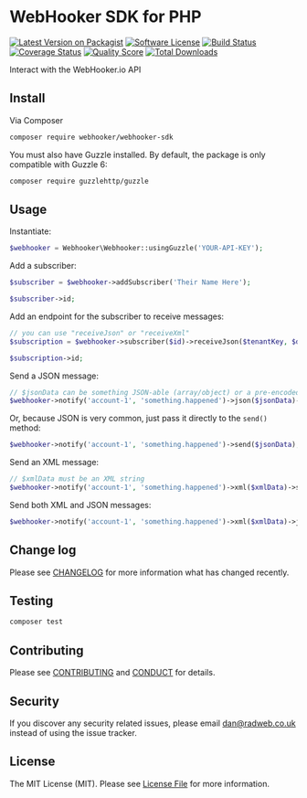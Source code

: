 # WebHooker SDK for PHP

[![Latest Version on Packagist][ico-version]][link-packagist]
[![Software License][ico-license]](LICENSE.md)
[![Build Status][ico-travis]][link-travis]
[![Coverage Status][ico-scrutinizer]][link-scrutinizer]
[![Quality Score][ico-code-quality]][link-code-quality]
[![Total Downloads][ico-downloads]][link-downloads]

Interact with the WebHooker.io API

## Install

Via Composer

```bash
composer require webhooker/webhooker-sdk
```

You must also have Guzzle installed. By default, the package is only compatible with Guzzle 6:

```bash
composer require guzzlehttp/guzzle
```

## Usage

Instantiate:

```php
$webhooker = Webhooker\Webhooker::usingGuzzle('YOUR-API-KEY');
```

Add a subscriber:

```php
$subscriber = $webhooker->addSubscriber('Their Name Here');

$subscriber->id;
```

Add an endpoint for the subscriber to receive messages:

```php
// you can use "receiveJson" or "receiveXml"
$subscription = $webhooker->subscriber($id)->receiveJson($tenantKey, $deliveryUrl, $secret);

$subscription->id;
```

Send a JSON message:

```php
// $jsonData can be something JSON-able (array/object) or a pre-encoded JSON string
$webhooker->notify('account-1', 'something.happened')->json($jsonData)->send();
```

Or, because JSON is very common, just pass it directly to the `send()` method:

```php
$webhooker->notify('account-1', 'something.happened')->send($jsonData);
```

Send an XML message:

```php
// $xmlData must be an XML string
$webhooker->notify('account-1', 'something.happened')->xml($xmlData)->send();
```

Send both XML and JSON messages:

```php
$webhooker->notify('account-1', 'something.happened')->xml($xmlData)->json($jsonData)->send();
```

## Change log

Please see [CHANGELOG](CHANGELOG.md) for more information what has changed recently.

## Testing

```bash
composer test
```

## Contributing

Please see [CONTRIBUTING](CONTRIBUTING.md) and [CONDUCT](CONDUCT.md) for details.

## Security

If you discover any security related issues, please email dan@radweb.co.uk instead of using the issue tracker.

## License

The MIT License (MIT). Please see [License File](LICENSE.md) for more information.

[ico-version]: https://img.shields.io/packagist/v/webhooker/webhooker-sdk.svg?style=flat-square
[ico-license]: https://img.shields.io/badge/license-MIT-brightgreen.svg?style=flat-square
[ico-travis]: https://img.shields.io/travis/webhooker/webhooker-sdk/master.svg?style=flat-square
[ico-scrutinizer]: https://img.shields.io/scrutinizer/coverage/g/webhooker/webhooker-sdk.svg?style=flat-square
[ico-code-quality]: https://img.shields.io/scrutinizer/g/webhooker/webhooker-sdk.svg?style=flat-square
[ico-downloads]: https://img.shields.io/packagist/dt/webhooker/webhooker-sdk.svg?style=flat-square

[link-packagist]: https://packagist.org/packages/webhooker/webhooker-sdk
[link-travis]: https://travis-ci.org/webhooker/webhooker-sdk
[link-scrutinizer]: https://scrutinizer-ci.com/g/webhooker/webhooker-sdk/code-structure
[link-code-quality]: https://scrutinizer-ci.com/g/webhooker/webhooker-sdk
[link-downloads]: https://packagist.org/packages/webhooker/webhooker-sdk
[link-author]: https://github.com/webhooker
